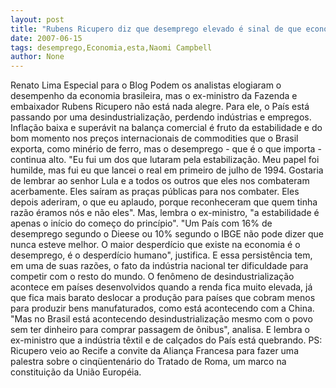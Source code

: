 ```yaml
---
layout: post
title: "Rubens Ricupero diz que desemprego elevado é sinal de que economia não está ajustada"
date: 2007-06-15
tags: desemprego,Economia,esta,Naomi Campbell
author: None
---
```

Renato Lima
Especial para o Blog
Podem os analistas elogiaram o desempenho da economia brasileira, mas o ex-ministro da Fazenda e embaixador Rubens Ricupero n&atilde;o est&aacute; nada alegre. Para ele, o Pa&iacute;s est&aacute; passando por uma desindustrializa&ccedil;&atilde;o, perdendo ind&uacute;strias e empregos. Infla&ccedil;&atilde;o baixa e super&aacute;vit na balan&ccedil;a comercial &eacute; fruto da estabilidade e do bom momento nos pre&ccedil;os internacionais de commodities que o Brasil exporta, como min&eacute;rio de ferro, mas o desemprego - que &eacute; o que importa - continua alto.
&quot;Eu fui um dos que lutaram pela estabiliza&ccedil;&atilde;o. Meu papel foi humilde, mas fui eu que lancei o real em primeiro de julho de 1994. Gostaria de lembrar ao senhor Lula e a todos os outros que eles nos combateram acerbamente. Eles sa&iacute;ram as pra&ccedil;as p&uacute;blicas para nos combater. Eles depois aderiram, o que eu aplaudo, porque reconheceram que quem tinha raz&atilde;o &eacute;ramos n&oacute;s e n&atilde;o eles&quot;. 
Mas, lembra o ex-ministro, &quot;a estabilidade &eacute; apenas o in&iacute;cio do come&ccedil;o do princ&iacute;pio&quot;. &quot;Um Pa&iacute;s com 16% de desemprego segundo o Dieese ou 10% segundo o IBGE n&atilde;o pode dizer que nunca esteve melhor. O maior desperd&iacute;cio que existe na economia &eacute; o desemprego, &eacute; o desperd&iacute;cio humano&quot;, justifica.
E essa persist&ecirc;ncia tem, em uma de suas raz&otilde;es, o fato da ind&uacute;stria nacional ter dificuldade para competir com o resto do mundo. 
O fen&ocirc;meno de desindustrializa&ccedil;&atilde;o acontece em pa&iacute;ses desenvolvidos quando a renda fica muito elevada, j&aacute; que fica mais barato deslocar a produ&ccedil;&atilde;o para pa&iacute;ses que cobram menos para produzir bens manufaturados, como est&aacute; acontecendo com a China. 
&quot;Mas no Brasil est&aacute; acontecendo desindustrializa&ccedil;&atilde;o mesmo com o povo sem ter dinheiro para comprar passagem de &ocirc;nibus&quot;, analisa. E lembra o ex-ministro que a ind&uacute;stria t&ecirc;xtil e de cal&ccedil;ados do Pa&iacute;s est&aacute; quebrando.
PS: Ricupero veio ao Recife a convite da Alian&ccedil;a Francesa para fazer uma palestra sobre o cinq&uuml;enten&aacute;rio do Tratado de Roma, um marco na constitui&ccedil;&atilde;o da Uni&atilde;o Europ&eacute;ia. 